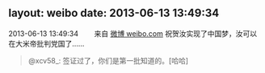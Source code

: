 layout: weibo
date: 2013-06-13 13:49:34
---
<meta name="referrer" content="no-referrer" />

2013-06-13 13:49:34  &nbsp;&nbsp;&nbsp;&nbsp;&nbsp;&nbsp; 来自 <a href="http://weibo.com/" rel="nofollow">微博 weibo.com</a>
祝贺汝实现了中国梦，汝可以在大米帝批判党国了……
>  @xcv58_: 签证过了，你们是第一批知道的。[哈哈] ​​​
